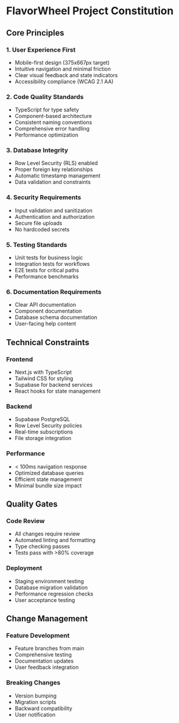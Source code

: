 # FlavorWheel Project Constitution

## Core Principles

### 1. User Experience First
- Mobile-first design (375x667px target)
- Intuitive navigation and minimal friction
- Clear visual feedback and state indicators
- Accessibility compliance (WCAG 2.1 AA)

### 2. Code Quality Standards
- TypeScript for type safety
- Component-based architecture
- Consistent naming conventions
- Comprehensive error handling
- Performance optimization

### 3. Database Integrity
- Row Level Security (RLS) enabled
- Proper foreign key relationships
- Automatic timestamp management
- Data validation and constraints

### 4. Security Requirements
- Input validation and sanitization
- Authentication and authorization
- Secure file uploads
- No hardcoded secrets

### 5. Testing Standards
- Unit tests for business logic
- Integration tests for workflows
- E2E tests for critical paths
- Performance benchmarks

### 6. Documentation Requirements
- Clear API documentation
- Component documentation
- Database schema documentation
- User-facing help content

## Technical Constraints

### Frontend
- Next.js with TypeScript
- Tailwind CSS for styling
- Supabase for backend services
- React hooks for state management

### Backend
- Supabase PostgreSQL
- Row Level Security policies
- Real-time subscriptions
- File storage integration

### Performance
- < 100ms navigation response
- Optimized database queries
- Efficient state management
- Minimal bundle size impact

## Quality Gates

### Code Review
- All changes require review
- Automated linting and formatting
- Type checking passes
- Tests pass with >80% coverage

### Deployment
- Staging environment testing
- Database migration validation
- Performance regression checks
- User acceptance testing

## Change Management

### Feature Development
- Feature branches from main
- Comprehensive testing
- Documentation updates
- User feedback integration

### Breaking Changes
- Version bumping
- Migration scripts
- Backward compatibility
- User notification